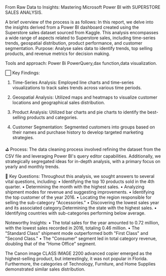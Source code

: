 

From Raw Data to Insights: Mastering Microsoft Power BI with SUPERSTORE SALES ANALYSIS.

A brief overview of the process is as follows:
In this report, we delve into the insights derived from a Power BI dashboard created using the Superstore sales dataset sourced from Kaggle.
 This analysis encompasses a wide range of aspects related to Superstore sales, including time-series trends, geospatial distribution, product performance, and customer segmentation.
Purpose: Analyse sales data to identify trends, top selling products, and revenue metrics for decision making.

Tools and approach: Power Bi PowerQuery,dax function,data visualization.

⬜ Key Findings:
1.	Time-Series Analysis: Employed line charts and time-series visualizations to track sales trends across various time periods.

2.	Geospatial Analysis: Utilized maps and heatmaps to visualize customer locations and geographical sales distribution.

3.	Product Analysis: Utilized bar charts and pie charts to identify the best-selling products and categories.

4.	Customer Segmentation: Segmented customers into groups based on their names and purchase history to develop targeted marketing strategies.

⛳ Process:
The data cleaning process involved refining the dataset from the CSV file and leveraging Power BI's query editor capabilities. Additionally, we strategically segregated ideas for in-depth analysis, with a primary focus on yearly and monthly trends.

🎯 Key Questions:
Throughout this analysis, we sought answers to several vital questions, including:
•	Identifying the top 10 products sold in the 4th quarter.
•	Determining the month with the highest sales.
•	Analyzing shipment modes for revenue and suggesting improvements.
•	Identifying the top customer of the year 2016.
•	Locating the region responsible for selling the sub-category "Accessories."
•	Discovering the lowest sales year and its associated category.Determining the state with the highest sales.
•	Identifying countries with sub-categories performing below average.

Noteworthy Insights:
•	The total sales for the year amounted to 0.72 million, with the lowest sales recorded in 2016, totaling 0.46 million.
•	The "Standard Class" shipment mode outperformed both "First Class" and "Second Class."
•	The "Consumer" segment led in total category revenue, doubling that of the "Home Office" segment.

The Canon image CLASS IMAGE 2200 advanced copier emerged as the highest-selling product, but interestingly, it was not popular in Florida. Furthermore, the categories of Technology, Furniture, and Home Supplies demonstrated similar sales distribution.
